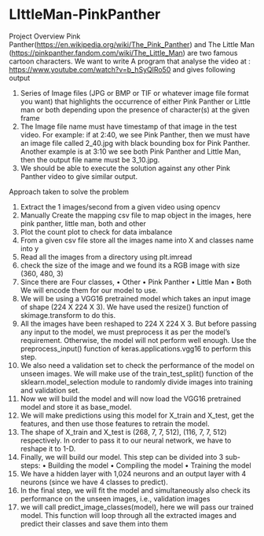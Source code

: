 # LIttleMan-PinkPanther

Project Overview
Pink Panther(https://en.wikipedia.org/wiki/The_Pink_Panther) and The Little Man (https://pinkpanther.fandom.com/wiki/The_Little_Man) are two famous cartoon characters.
We want to write A program that analyse the video at : https://www.youtube.com/watch?v=b_hSyQlRo50 and gives following output
1. Series of Image files (JPG or BMP or TIF or whatever image file format you want)  that highlights the occurrence of either Pink Panther or Little man or both depending upon the presence of character(s) at the given frame
2. The Image file name must have timestamp of that image in the test video. For example: if at 2:40, we see Pink Panther, then we must have an image file called 2_40.jpg with black bounding box for Pink Panther. Another example is at 3:10 we see both Pink Panther and Little Man, then the output file name must be 3_10.jpg.
3. We should be able to execute the solution against any other Pink Panther video to give similar output.

Approach taken to solve the problem
1. Extract the 1 images/second from a given video using opencv
2. Manually Create the mapping csv file to map object in the images, here pink panther, little man, both and other
3. Plot the count plot to check for data imbalance
4. From a given csv file store all the images name into X and classes name into y
5. Read all the images from a directory using plt.imread
6. check the size of the image and we found its a RGB image with size (360, 480, 3)
7. Since there are Four classes,
•	Other
•	Pink Panther
•	Little Man
•	Both
    We will encode them for our model to use.
8. We will be using a VGG16 pretrained model which takes an input image of shape (224 X 224 X 3). We have used the resize() function of skimage.transform to do this.
9.  All the images have been reshaped to 224 X 224 X 3. But before passing any input to the model, we must preprocess it as per the model’s requirement. Otherwise, the model will not perform well enough. Use the preprocess_input() function of keras.applications.vgg16 to perform this step.
10. We also need a validation set to check the performance of the model on unseen images. We will make use of the train_test_split() function of the sklearn.model_selection module to randomly divide images into training and validation set.
11. Now we will build the model and will now load the VGG16 pretrained model and store it as base_model.
12. We will make predictions using this model for X_train and X_test, get the features, and then use those features to retrain the model.
13. The shape of X_train and X_test is (268, 7, 7, 512), (116, 7, 7, 512) respectively. In order to pass it to our neural network, we have to reshape it to 1-D.
14. Finally, we will build our model. This step can be divided into 3 sub-steps:
•	Building the model
•	Compiling the model
•	Training the model
15. We have a hidden layer with 1,024 neurons and an output layer with 4 neurons (since we have 4 classes to predict).
16. In the final step, we will fit the model and simultaneously also check its performance on the unseen images, i.e., validation images
17. we will call predict_image_classes(model), here we will pass our trained model. This function will loop through all the extracted images and predict their classes and save them into them
